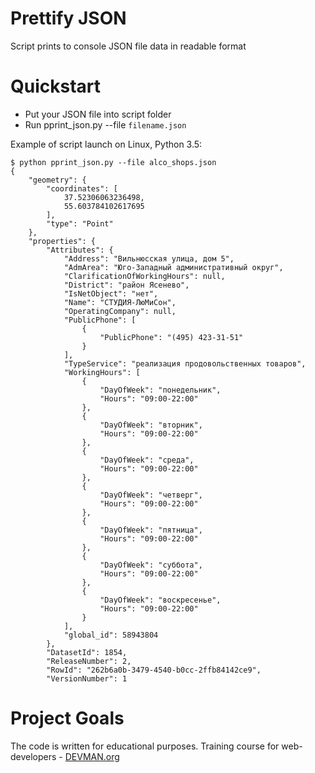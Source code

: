 # Prettify JSON

Script prints to console JSON file data in readable format

# Quickstart

* Put your JSON file into script folder
* Run pprint_json.py --file `filename.json`

Example of script launch on Linux, Python 3.5:
```
$ python pprint_json.py --file alco_shops.json
{
    "geometry": {
        "coordinates": [
            37.52306063236498,
            55.603784102617695
        ],
        "type": "Point"
    },
    "properties": {
        "Attributes": {
            "Address": "Вильнюсская улица, дом 5",
            "AdmArea": "Юго-Западный административный округ",
            "ClarificationOfWorkingHours": null,
            "District": "район Ясенево",
            "IsNetObject": "нет",
            "Name": "СТУДИЯ-ЛюМиСон",
            "OperatingCompany": null,
            "PublicPhone": [
                {
                    "PublicPhone": "(495) 423-31-51"
                }
            ],
            "TypeService": "реализация продовольственных товаров",
            "WorkingHours": [
                {
                    "DayOfWeek": "понедельник",
                    "Hours": "09:00-22:00"
                },
                {
                    "DayOfWeek": "вторник",
                    "Hours": "09:00-22:00"
                },
                {
                    "DayOfWeek": "среда",
                    "Hours": "09:00-22:00"
                },
                {
                    "DayOfWeek": "четверг",
                    "Hours": "09:00-22:00"
                },
                {
                    "DayOfWeek": "пятница",
                    "Hours": "09:00-22:00"
                },
                {
                    "DayOfWeek": "суббота",
                    "Hours": "09:00-22:00"
                },
                {
                    "DayOfWeek": "воскресенье",
                    "Hours": "09:00-22:00"
                }
            ],
            "global_id": 58943804
        },
        "DatasetId": 1854,
        "ReleaseNumber": 2,
        "RowId": "262b6a0b-3479-4540-b0cc-2ffb84142ce9",
        "VersionNumber": 1
```

# Project Goals

The code is written for educational purposes. Training course for web-developers - [DEVMAN.org](https://devman.org)

